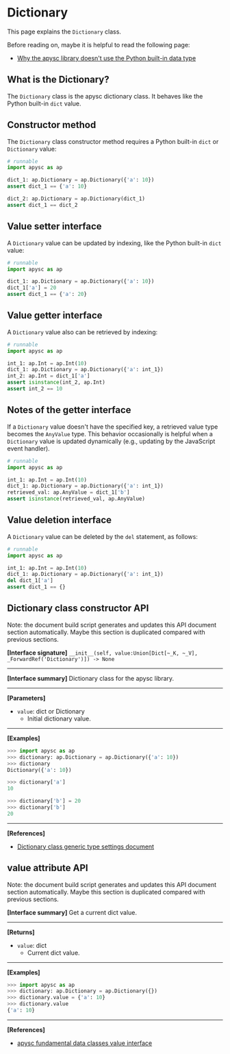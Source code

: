 # Dictionary

This page explains the `Dictionary` class.

Before reading on, maybe it is helpful to read the following page:

- [Why the apysc library doesn't use the Python built-in data type](why_apysc_doesnt_use_python_builtin_data_type.md)

## What is the Dictionary?

The `Dictionary` class is the apysc dictionary class. It behaves like the Python built-in `dict` value.

## Constructor method

The `Dictionary` class constructor method requires a Python built-in `dict` or `Dictionary` value:

```py
# runnable
import apysc as ap

dict_1: ap.Dictionary = ap.Dictionary({'a': 10})
assert dict_1 == {'a': 10}

dict_2: ap.Dictionary = ap.Dictionary(dict_1)
assert dict_1 == dict_2
```

## Value setter interface

A `Dictionary` value can be updated by indexing, like the Python built-in `dict` value:

```py
# runnable
import apysc as ap

dict_1: ap.Dictionary = ap.Dictionary({'a': 10})
dict_1['a'] = 20
assert dict_1 == {'a': 20}
```

## Value getter interface

A `Dictionary` value also can be retrieved by indexing:

```py
# runnable
import apysc as ap

int_1: ap.Int = ap.Int(10)
dict_1: ap.Dictionary = ap.Dictionary({'a': int_1})
int_2: ap.Int = dict_1['a']
assert isinstance(int_2, ap.Int)
assert int_2 == 10
```

## Notes of the getter interface

If a `Dictionary` value doesn't have the specified key, a retrieved value type becomes the `AnyValue` type. This behavior occasionally is helpful when a `Dictionary` value is updated dynamically (e.g., updating by the JavaScript event handler).

```py
# runnable
import apysc as ap

int_1: ap.Int = ap.Int(10)
dict_1: ap.Dictionary = ap.Dictionary({'a': int_1})
retrieved_val: ap.AnyValue = dict_1['b']
assert isinstance(retrieved_val, ap.AnyValue)
```

## Value deletion interface

A `Dictionary` value can be deleted by the `del` statement, as follows:

```py
# runnable
import apysc as ap

int_1: ap.Int = ap.Int(10)
dict_1: ap.Dictionary = ap.Dictionary({'a': int_1})
del dict_1['a']
assert dict_1 == {}
```


## Dictionary class constructor API

<!-- Docstring: apysc._type.dictionary.Dictionary.__init__ -->

<span class="inconspicuous-txt">Note: the document build script generates and updates this API document section automatically. Maybe this section is duplicated compared with previous sections.</span>

**[Interface signature]** `__init__(self, value:Union[Dict[~_K, ~_V], _ForwardRef('Dictionary')]) -> None`<hr>

**[Interface summary]** Dictionary class for the apysc library.<hr>

**[Parameters]**

- `value`: dict or Dictionary
  - Initial dictionary value.

<hr>

**[Examples]**

```py
>>> import apysc as ap
>>> dictionary: ap.Dictionary = ap.Dictionary({'a': 10})
>>> dictionary
Dictionary({'a': 10})

>>> dictionary['a']
10

>>> dictionary['b'] = 20
>>> dictionary['b']
20
```

<hr>

**[References]**

- [Dictionary class generic type settings document](https://simon-ritchie.github.io/apysc/dictionary_generic.html)

## value attribute API

<!-- Docstring: apysc._type.dictionary.Dictionary.value -->

<span class="inconspicuous-txt">Note: the document build script generates and updates this API document section automatically. Maybe this section is duplicated compared with previous sections.</span>

**[Interface summary]** Get a current dict value.<hr>

**[Returns]**

- `value`: dict
  - Current dict value.

<hr>

**[Examples]**

```py
>>> import apysc as ap
>>> dictionary: ap.Dictionary = ap.Dictionary({})
>>> dictionary.value = {'a': 10}
>>> dictionary.value
{'a': 10}
```

<hr>

**[References]**

- [apysc fundamental data classes value interface](https://simon-ritchie.github.io/apysc/fundamental_data_classes_value_interface.html)